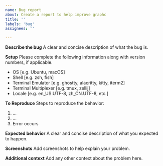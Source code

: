 ```yaml
---
name: Bug report
about: Create a report to help improve graphc
title: ''
labels: 'bug'
assignees: ''

---
```


**Describe the bug**
A clear and concise description of what the bug is.

**Setup**
Please complete the following information along with version numbers, if
applicable.
 - OS [e.g. Ubuntu, macOS]
 - Shell [e.g. zsh, fish]
 - Terminal Emulator [e.g. ghostty, alacritty, kitty, iterm2]
 - Terminal Multiplexer [e.g. tmux, zellij]
 - Locale [e.g. en_US.UTF-8, zh_CN.UTF-8, etc.]

**To Reproduce**
Steps to reproduce the behavior:
1. ...
2. ...
3. Error occurs

**Expected behavior**
A clear and concise description of what you expected to happen.

**Screenshots**
Add screenshots to help explain your problem.

**Additional context**
Add any other context about the problem here.
